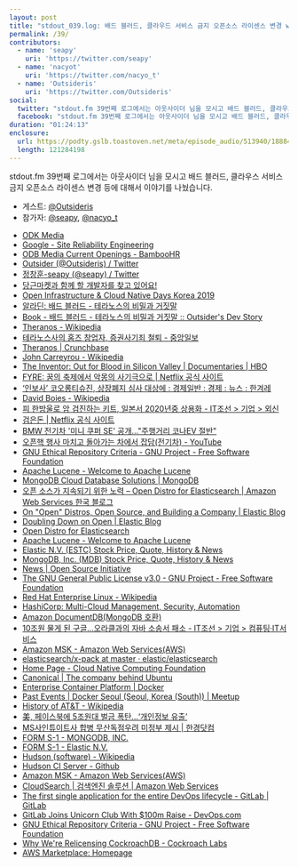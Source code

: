 ```yaml
---
layout: post
title: "stdout_039.log: 배드 블러드, 클라우드 서비스 금지 오픈소스 라이센스 변경 w/ Outsider"
permalink: /39/
contributors:
  - name: 'seapy'
    uri: 'https://twitter.com/seapy'
  - name: 'nacyot'
    uri: 'https://twitter.com/nacyo_t'
  - name: 'Outsideris'
    uri: 'https://twitter.com/Outsideris'
social:
  twitter: "stdout.fm 39번째 로그에서는 아웃사이더 님을 모시고 배드 블러드, 클라우스 서비스 금지 오픈소스 라이센스 변경 등에 대해서 이야기를 나눴습니다."
  facebook: "stdout.fm 39번째 로그에서는 아웃사이더 님을 모시고 배드 블러드, 클라우스 서비스 금지 오픈소스 라이센스 변경 등에 대해서 이야기를 나눴습니다."
duration: "01:24:13"
enclosure:
  url: https://podty.gslb.toastoven.net/meta/episode_audio/513940/188843_1563462999251.mp3
  length: 121284198
---
```


stdout.fm 39번째 로그에서는 아웃사이더 님을 모시고 배드 블러드, 클라우스 서비스 금지 오픈소스 라이센스 변경 등에 대해서 이야기를 나눴습니다.

* 게스트: [@Outsideris][out]
* 참가자: [@seapy][sea], [@nacyo_t][nac]

[sea]: https://twitter.com/seapy
[nac]: https://twitter.com/nacyo_t
[out]: https://twitter.com/Outsideris

* [ODK Media](https://www.odkmedia.net/)
* [Google - Site Reliability Engineering](https://landing.google.com/sre/)
* [ODB Media Current Openings - BambooHR](https://odkmedia.bamboohr.com/jobs/)
* [Outsider (@Outsideris) / Twitter](https://twitter.com/Outsideris)
* [정창훈-seapy (@seapy) / Twitter](https://twitter.com/seapy)
* [당근마켓과 함께 할 개발자를 찾고 있어요!](https://www.notion.so/daangn/07ca1fda22584d60a48ef43a8cf9bab0)
* [Open Infrastructure & Cloud Native Days Korea 2019](https://openinfradays.kr/)
* [알라딘: 배드 블러드 - 테라노스의 비밀과 거짓말](https://www.aladin.co.kr/shop/wproduct.aspx?itemid=187451859)
* [Book - 배드 블러드 - 테라노스의 비밀과 거짓말 :: Outsider's Dev Story](https://blog.outsider.ne.kr/1447)
* [Theranos - Wikipedia](https://en.wikipedia.org/wiki/Theranos)
* [테라노스사의 홈즈 창업자, 증권사기죄 철퇴 - 중앙일보](https://news.joins.com/article/22445387)
* [Theranos \| Crunchbase](https://www.crunchbase.com/organization/theranos#section-overview)
* [John Carreyrou - Wikipedia](https://en.wikipedia.org/wiki/John_Carreyrou)
* [The Inventor: Out for Blood in Silicon Valley \| Documentaries \| HBO](https://www.hbo.com/documentaries/the-inventor-out-for-blood-in-silicon-valley)
* [FYRE: 꿈의 축제에서 악몽의 사기극으로 \| Netflix 공식 사이트](https://www.netflix.com/kr/title/81035279)
* [‘인보사’ 코오롱티슈진, 상장폐지 심사 대상에 : 경제일반 : 경제 : 뉴스 : 한겨레](http://www.hani.co.kr/arti/economy/economy_general/900699.html)
* [David Boies - Wikipedia](https://en.wikipedia.org/wiki/David_Boies)
* [피 한방울로 암 검진하는 키트, 일본서 2020년중 상용화 - IT조선 > 기업 > 외신](http://it.chosun.com/site/data/html_dir/2019/06/09/2019060900547.html)
* [검은돈 \| Netflix 공식 사이트](https://www.netflix.com/kr/title/80118100)
* [BMW 전기차 '미니 쿠퍼 SE' 공개…"주행거리 코나EV 절반"](http://www.maeilnews.co.kr/news/article.html?no=3734)
* [오픈핵 행사 마치고 돌아가는 차에서 잡담(전기차) - YouTube](https://www.youtube.com/watch?v=yWekgt8Dc9o)
* [GNU Ethical Repository Criteria - GNU Project - Free Software Foundation](https://www.gnu.org/software/repo-criteria.html)
* [Apache Lucene - Welcome to Apache Lucene](https://lucene.apache.org/)
* [MongoDB Cloud Database Solutions \| MongoDB](https://www.mongodb.com/cloud)
* [오픈 소스가 지속되기 위한 노력 – Open Distro for Elasticsearch \| Amazon Web Services 한국 블로그](https://aws.amazon.com/ko/blogs/korea/keeping-open-source-open-open-distro-for-elasticsearch/)
* [On "Open" Distros, Open Source, and Building a Company \| Elastic Blog](https://www.elastic.co/kr/blog/on-open-distros-open-source-and-building-a-company)
* [Doubling Down on Open \| Elastic Blog](https://www.elastic.co/kr/blog/doubling-down-on-open)
* [Open Distro for Elasticsearch](https://github.com/opendistro-for-elasticsearch)
* [Apache Lucene - Welcome to Apache Lucene](https://lucene.apache.org/)
* [Elastic N.V. (ESTC) Stock Price, Quote, History & News](https://finance.yahoo.com/quote/ESTC/)
* [MongoDB, Inc. (MDB) Stock Price, Quote, History & News](https://finance.yahoo.com/quote/MDB/)
* [News \| Open Source Initiative](https://opensource.org/)
* [The GNU General Public License v3.0 - GNU Project - Free Software Foundation](https://www.gnu.org/licenses/gpl-3.0.html)
* [Red Hat Enterprise Linux - Wikipedia](https://en.wikipedia.org/wiki/Red_Hat_Enterprise_Linux)
* [HashiCorp: Multi-Cloud Management, Security, Automation](https://www.hashicorp.com/)
* [Amazon DocumentDB(MongoDB 호환)](https://aws.amazon.com/ko/documentdb/)
* [10조원 물게 된 구글…오라클과의 자바 소송서 패소 - IT조선 > 기업 > 컴퓨팅·IT서비스](http://it.chosun.com/site/data/html_dir/2018/03/28/2018032885047.html)
* [Amazon MSK - Amazon Web Services(AWS)](https://aws.amazon.com/ko/msk/)
* [elasticsearch/x-pack at master · elastic/elasticsearch](https://github.com/elastic/elasticsearch/tree/master/x-pack)
* [Home Page - Cloud Native Computing Foundation](https://www.cncf.io/)
* [Canonical \| The company behind Ubuntu](https://canonical.com/)
* [Enterprise Container Platform \| Docker](https://www.docker.com/)
* [Past Events \| Docker Seoul (Seoul, Korea (South)) \| Meetup](https://www.meetup.com/Docker-Seoul/events/past/)
* [History of AT&T - Wikipedia](https://en.wikipedia.org/wiki/History_of_AT%26T#Post_break-up_restructuring)
* [美, 페이스북에 5조원대 벌금 폭탄…‘개인정보 유출’](http://www.donga.com/news/article/all/20190713/96458613/1)
* [MS사인튜이트사 합병 무산독점우려 미정부 제시 \| 한경닷컴](https://www.hankyung.com/international/article/1995052201941)
* [FORM S-1 - MONGODB, INC.](https://www.sec.gov/Archives/edgar/data/1441816/000104746917006014/a2233365zs-1.htm)
* [FORM S-1 - Elastic N.V.](https://www.sec.gov/Archives/edgar/data/1707753/000119312518266861/d588632ds1.htm)
* [Hudson (software) - Wikipedia](https://en.wikipedia.org/wiki/Hudson_%28software%29)
* [Hudson CI Server - Github](https://github.com/hudson)
* [Amazon MSK - Amazon Web Services(AWS)](https://aws.amazon.com/ko/msk/)
* [CloudSearch \| 검색엔진 솔루션 \| Amazon Web Services](https://aws.amazon.com/ko/cloudsearch/)
* [The first single application for the entire DevOps lifecycle - GitLab \| GitLab](https://about.gitlab.com/)
* [GitLab Joins Unicorn Club With $100m Raise - DevOps.com](https://devops.com/gitlab-joins-unicorn-club-with-100m-raise/)
* [GNU Ethical Repository Criteria - GNU Project - Free Software Foundation](https://www.gnu.org/software/repo-criteria.html)
* [Why We're Relicensing CockroachDB - Cockroach Labs](https://www.cockroachlabs.com/blog/oss-relicensing-cockroachdb/)
* [AWS Marketplace: Homepage](https://aws.amazon.com/marketplace)
